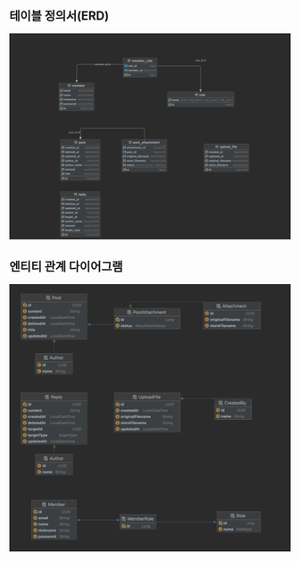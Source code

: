 
## 테이블 정의서(ERD)

![community-erd](image/community-erd.png)

## 엔티티 관계 다이어그램

![img.png](image/community-entity.png)
